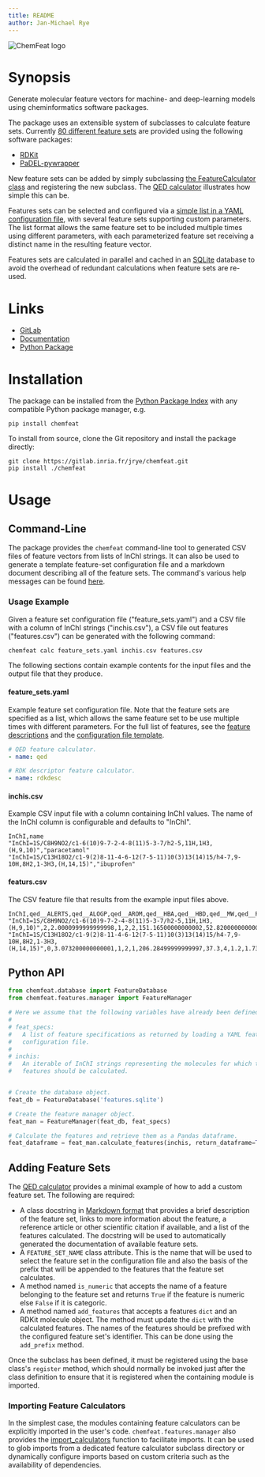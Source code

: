 ```yaml
---
title: README
author: Jan-Michael Rye
---
```


![ChemFeat logo](https://gitlab.inria.fr/jrye/chemfeat/-/raw/main/img/chemfeat_logo.svg)

# Synopsis

Generate molecular feature vectors for machine- and deep-learning models using cheminformatics software packages.

The package uses an extensible system of subclasses to calculate feature sets. Currently [80 different feature sets](https://jrye.gitlabpages.inria.fr/chemfeat/gen_features.html) are provided using the following software packages:

* [RDKit](https://pypi.org/project/rdkit/)
* [PaDEL-pywrapper](https://pypi.org/project/PaDEL-pywrapper/)

New feature sets can be added by simply subclassing [the FeatureCalculator class](https://gitlab.inria.fr/jrye/chemfeat/-/blob/main/src/chemfeat/features/calculator.py) and registering the new subclass. The [QED calculator](https://gitlab.inria.fr/jrye/chemfeat/-/blob/main/src/chemfeat/features/calculators/qed.py) illustrates how simple this can be.

Features sets can be selected and configured via a [simple list in a YAML configuration file](https://jrye.gitlabpages.inria.fr/chemfeat/gen_feature_set_configuration.html), with several feature sets supporting custom parameters. The list format allows the same feature set to be included multiple times using different parameters, with each parameterized feature set receiving a distinct name in the resulting feature vector.

Features sets are calculated in parallel and cached in an [SQLite](https://www.sqlite.org/index.html) database to avoid the overhead of redundant calculations when feature sets are re-used.



# Links

* [GitLab](https://gitlab.inria.fr/jrye/chemfeat)
* [Documentation](https://jrye.gitlabpages.inria.fr/chemfeat/)
* [Python Package](https://pypi.org/project/chemfeat/)



# Installation

The package can be installed from the [Python Package Index](https://pypi.org/project/chemfeat/) with any compatible Python package manager, e.g.

~~~
pip install chemfeat
~~~

To install from source, clone the Git repository and install the package directly:

~~~
git clone https://gitlab.inria.fr/jrye/chemfeat.git
pip install ./chemfeat
~~~


# Usage

## Command-Line

The package provides the `chemfeat` command-line tool to generated CSV files of feature vectors from lists of InChI strings. It can also be used to generate a template feature-set configuration file and a markdown document describing all of the feature sets. The command's various help messages can be found [here](https://jrye.gitlabpages.inria.fr/chemfeat/gen_command_help.html).

### Usage Example

Given a feature set configuration file ("feature_sets.yaml") and a CSV file with a column of InChI strings ("inchis.csv"), a CSV file out features ("features.csv") can be generated with the following command:

~~~sh
chemfeat calc feature_sets.yaml inchis.csv features.csv
~~~

The following sections contain example contents for the input files and the output file that they produce.

#### feature_sets.yaml

Example feature set configuration file. Note that the feature sets are specified as a list, which allows the same feature set to be use multiple times with different parameters. For the full list of features, see the [feature descriptions](https://jrye.gitlabpages.inria.fr/chemfeat/gen_features.html) and the [configuration file template](https://jrye.gitlabpages.inria.fr/chemfeat/gen_feature_set_configuration.html).

~~~yaml
# QED feature calculator.
- name: qed

# RDK descriptor feature calculator.
- name: rdkdesc
~~~

#### inchis.csv

Example CSV input file with a column containing InChI values. The name of the InChI column is configurable and defaults to "InChI".

~~~
InChI,name
"InChI=1S/C8H9NO2/c1-6(10)9-7-2-4-8(11)5-3-7/h2-5,11H,1H3,(H,9,10)","paracetamol"
"InChI=1S/C13H18O2/c1-9(2)8-11-4-6-12(7-5-11)10(3)13(14)15/h4-7,9-10H,8H2,1-3H3,(H,14,15)","ibuprofen"
~~~

#### featurs.csv

The CSV feature file that results from the example input files above.

~~~
InChI,qed__ALERTS,qed__ALOGP,qed__AROM,qed__HBA,qed__HBD,qed__MW,qed__PSA,qed__ROTB,rdkdesc__FpDensityMorgan1,rdkdesc__FpDensityMorgan2,rdkdesc__FpDensityMorgan3,rdkdesc__MaxAbsPartialCharge,rdkdesc__MaxPartialCharge,rdkdesc__MinAbsPartialCharge,rdkdesc__MinPartialCharge,rdkdesc__NumRadicalElectrons,rdkdesc__NumValenceElectrons
"InChI=1S/C8H9NO2/c1-6(10)9-7-2-4-8(11)5-3-7/h2-5,11H,1H3,(H,9,10)",2,2.0000999999999998,1,2,2,151.16500000000002,52.82000000000001,1,1.2727272727272727,1.8181818181818181,2.272727272727273,0.5079642937129114,0.18214293782620056,0.18214293782620056,-0.5079642937129114,0,58
"InChI=1S/C13H18O2/c1-9(2)8-11-4-6-12(7-5-11)10(3)13(14)15/h4-7,9-10H,8H2,1-3H3,(H,14,15)",0,3.073200000000001,1,2,1,206.28499999999997,37.3,4,1.2,1.7333333333333334,2.1333333333333333,0.4807885019257389,0.3101853515323108,0.3101853515323108,-0.4807885019257389,0,82
~~~


## Python API

~~~python
from chemfeat.database import FeatureDatabase
from chemfeat.features.manager import FeatureManager

# Here we assume that the following variables have already been defined:
# 
# feat_specs:
#   A list of feature specifications as returned by loading a YAML feature-set
#   configuration file.
#
# inchis:
#   An iterable of InChI strings representing the molecules for which the
#   features should be calculated.


# Create the database object.
feat_db = FeatureDatabase('features.sqlite')

# Create the feature manager object.
feat_man = FeatureManager(feat_db, feat_specs)

# Calculate the features and retrieve them as a Pandas dataframe.
feat_dataframe = feat_man.calculate_features(inchis, return_dataframe=True)
~~~

## Adding Feature Sets

The [QED calculator](https://gitlab.inria.fr/jrye/chemfeat/-/blob/main/src/chemfeat/features/calculators/qed.py) provides a minimal example of how to add a custom feature set. The following are required:

* A class docstring in [Markdown format](https://en.wikipedia.org/wiki/Markdown) that provides a brief description of the feature set, links to more information about the feature, a reference article or other scientific citation if available, and a list of the features calculated. The docstring will be used to automatically generated the documentation of available feature sets.
* A `FEATURE_SET_NAME` class attribute. This is the name that will be used to select the feature set in the configuration file and also the basis of the prefix that will be appended to the features that the feature set calculates.
* A method named `is_numeric` that accepts the name of a feature belonging to the feature set and returns `True` if the feature is numeric else `False` if it is categoric.
* A method named `add_features` that accepts a features `dict` and an RDKit molecule object. The method must update the `dict` with the calculated features. The names of the features should be prefixed with the configured feature set's identifier. This can be done using the `add_prefix` method.

Once the subclass has been defined, it must be registered using the base class's `register` method, which should normally be invoked just after the class definition to ensure that it is registered when the containing module is imported.

### Importing Feature Calculators

In the simplest case, the modules containing feature calculators can be explicitly imported in the user's code. `chemfeat.features.manager` also provides the [import_calculators](https://jrye.gitlabpages.inria.fr/chemfeat/chemfeat.features.html#chemfeat.features.manager.import_calculators) function to facilitate imports. It can be used to glob imports from a dedicated feature calculator subclass directory or dynamically configure imports based on custom criteria such as the availability of dependencies.
